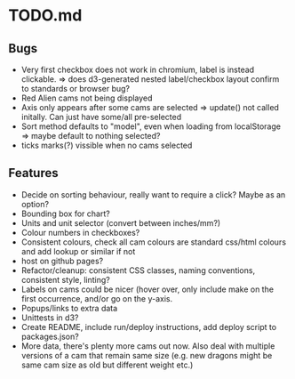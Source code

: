 # TODO.md

## Bugs
* Very first checkbox does not work in chromium, label is instead clickable.
    => does d3-generated nested label/checkbox layout confirm to standards or browser bug?
* Red Alien cams not being displayed
* Axis only appears after some cams are selected
    => update() not called initally. Can just have some/all pre-selected
* Sort method defaults to "model", even when loading from localStorage
    => maybe default to nothing selected?
* ticks marks(?) vissible when no cams selected

## Features
* Decide on sorting behaviour, really want to require a click? Maybe as an option?
* Bounding box for chart?
* Units and unit selector (convert between inches/mm?)
* Colour numbers in  checkboxes?
* Consistent colours, check all cam colours are standard css/html colours and add lookup or similar if not
* host on github pages?
* Refactor/cleanup: consistent CSS classes, naming conventions, consistent style, linting?
* Labels on cams could be nicer (hover over, only include make on the first occurrence, and/or go on the y-axis.
* Popups/links to extra data
* Unittests in d3?
* Create README, include run/deploy instructions, add deploy script to packages.json?
* More data, there's plenty more cams out now.
  Also deal with multiple versions of a cam that remain same size (e.g. new dragons might be same cam size as old but different weight etc.)
